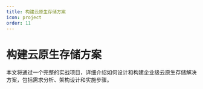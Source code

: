 ```yaml
---
title: 构建云原生存储方案
icon: project
order: 11
---
```


# 构建云原生存储方案

本文将通过一个完整的实战项目，详细介绍如何设计和构建企业级云原生存储解决方案，包括需求分析、架构设计和实施步骤。
